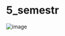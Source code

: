 # 5_semestr
![image](https://github.com/davlat777/5_semestr/assets/113089483/f8de18bf-ddc6-417e-b82c-b2db7de940ce)
